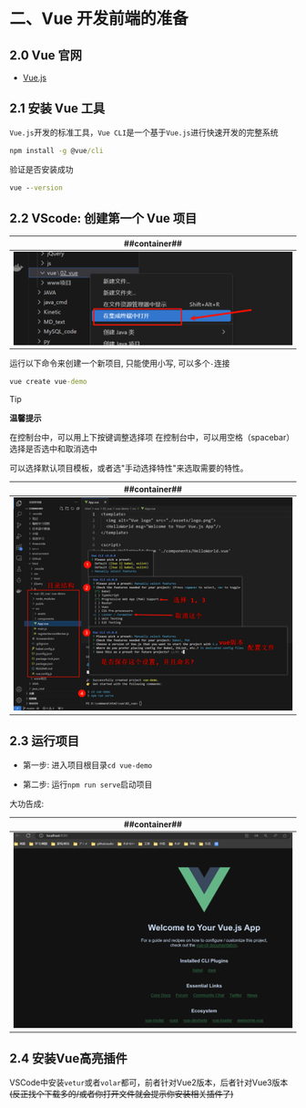 # 二、Vue 开发前端的准备
## 2.0 Vue 官网

- [Vue.js](https://cn.vuejs.org/)

## 2.1 安装 Vue 工具
`Vue.js`开发的标准工具，`Vue CLI`是一个基于`Vue.js`进行快速开发的完整系统

```cmd
npm install -g @vue/cli
```

验证是否安装成功

```cmd
vue --version
```

## 2.2 VScode: 创建第一个 Vue 项目

| ##container## |
|:--:|
|![Clip_2024-06-23_22-41-50.png](./Clip_2024-06-23_22-41-50.png)|

运行以下命令来创建一个新项目, 只能使用小写, 可以多个`-`连接

```cmd
vue create vue-demo
```

> [!TIP]
> **温馨提示**
>
> 在控制台中，可以用上下按键调整选择项
> 在控制台中，可以用空格（spacebar）选择是否选中和取消选中

可以选择默认项目模板，或者选"手动选择特性"来选取需要的特性。

| ##container## |
|:--:|
|![Clip_2024-06-23_22-50-52.png ##w700##](./Clip_2024-06-23_22-50-52.png)|

## 2.3 运行项目

- 第一步: 进入项目根目录`cd vue-demo`

- 第二步: 运行`npm run serve`启动项目


大功告成:

| ##container## |
|:--:|
|![Clip_2024-06-23_22-55-16.png ##w700##](./Clip_2024-06-23_22-55-16.png)|


## 2.4 安装Vue高亮插件
VSCode中安装`vetur`或者`volar`都可，前者针对Vue2版本，后者针对Vue3版本 ~~(反正找个下载多的/或者你打开文件就会提示你安装相关插件了)~~